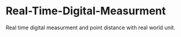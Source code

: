 # Real-Time-Digital-Measurment
Real time digital measurment and point distance with real world unit.
